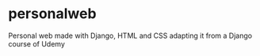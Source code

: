 # personalweb
Personal web made with Django, HTML and CSS adapting it from a Django course of Udemy 
